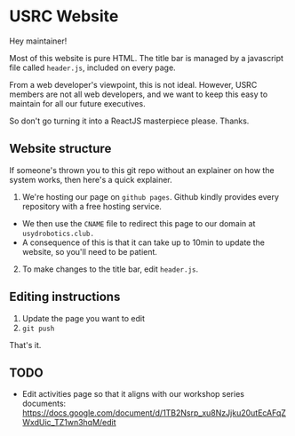 # USRC Website
Hey maintainer!

Most of this website is pure HTML. The title bar is managed by a javascript file called `header.js`, included on every page. 

From a web developer's viewpoint, this is not ideal. However, USRC members are not all web developers, and we want to keep this easy to maintain for all our future executives. 

So don't go turning it into a ReactJS masterpiece please. Thanks.

## Website structure
If someone's thrown you to this git repo without an explainer on how the system works, then here's a quick explainer.
1. We're hosting our page on `github pages`. Github kindly provides every repository with a free hosting service. 
  - We then use the `CNAME` file to redirect this page to our domain at `usydrobotics.club.`
  - A consequence of this is that it can take up to 10min to update the website, so you'll need to be patient.
2. To make changes to the title bar, edit `header.js`.

## Editing instructions
1. Update the page you want to edit
2. `git push`

That's it.

## TODO
- Edit activities page so that it aligns with our workshop series documents: https://docs.google.com/document/d/1TB2Nsrp_xu8NzJjku20utEcAFqZWxdUic_TZ1wn3hqM/edit